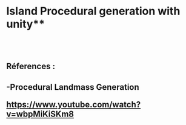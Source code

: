 <div>
<h1>Island Procedural generation with unity**</h1>
<br><br>
</div>
<div>
<h2>Réferences :<h2>

-Procedural Landmass Generation

https://www.youtube.com/watch?v=wbpMiKiSKm8
</div>
